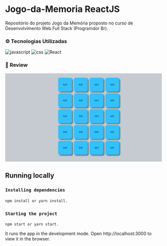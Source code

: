 # Jogo-da-Memoria ReactJS

Repositório do projeto Jogo da Memória proposto no curso de Desenvolvimento Web Full Stack (Programdor Br).

<h3 id="tecnologias">⚙️ Tecnologias Utilizadas</h3>

<div style="display: inline_block">
 <img src="https://cdn.iconscout.com/icon/free/png-256/javascript-2752148-2284965.png" alt="javascript"width="50px" height="50px" >
 <img src="https://cdn.jsdelivr.net/gh/devicons/devicon/icons/css3/css3-original-wordmark.svg" alt="css" width="50px" height="50px" >
  <img src="https://cdn.jsdelivr.net/gh/devicons/devicon/icons/react/react-original-wordmark.svg" alt="React" width="50px" height="50px" >
</div>


<h3>🎥 Review </h3>

<img src="https://github.com/fabricio-26/Jogo-da-MemoriaReactJS/blob/main/public/assets/images/gifReview.gif"></img>


## Running locally
### `Installing dependencies`
```  
npm install or yarn install.
```
### `Starting the project`
```
npm start or yarn start.
```

It runs the app in the development mode. Open http://localhost:3000 to view it in the browser.


